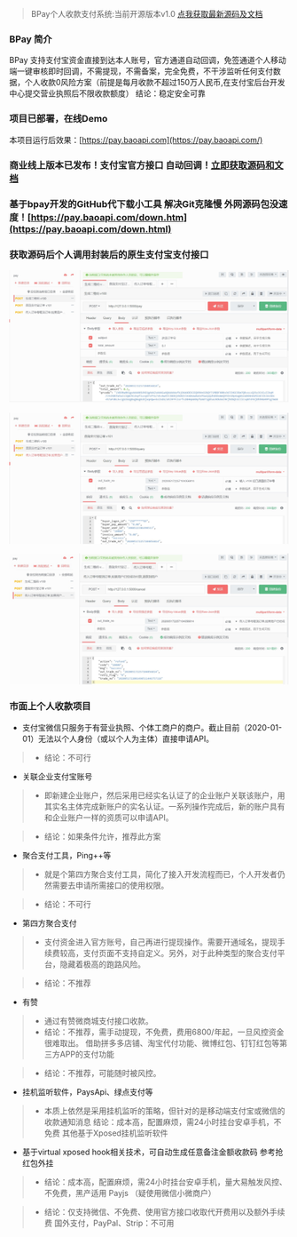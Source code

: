 > BPay个人收款支付系统:当前开源版本v1.0 [点我获取最新源码及文档](https://pay.baoapi.com/)

### BPay 简介

BPay
支持支付宝资金直接到达本人账号，官方通道自动回调，免签通道个人移动端一键审核即时回调，不需提现，不需备案，完全免费，不干涉监听任何支付数据，个人收款0风险方案（前提是每月收款不超过150万人民币,在支付宝后台开发中心提交营业执照后不限收款额度）
结论：稳定安全可靠

### 项目已部署，在线Demo
本项目运行后效果：[https://pay.baoapi.com](https://pay.baoapi.com/)

### 商业线上版本已发布！支付宝官方接口 自动回调！[立即获取源码和文档](https://pay.baoapi.com/)

### 基于bpay开发的GitHub代下载小工具 解决Git克隆慢 外网源码包没速度！[https://pay.baoapi.com/down.htm](https://pay.baoapi.com/down.html)


### 获取源码后个人调用封装后的原生支付宝支付接口
![img](img/img0517232006.jpeg)

![img](img/img0517232017.jpeg)

![img](img/img0517232029.jpeg)

### 市面上个人收款项目
 * 支付宝微信只服务于有营业执照、个体工商户的商户。截止目前（2020-01-01）无法以个人身份（或以个人为主体）直接申请API。

> * 结论：不可行

 * 关联企业支付宝账号

> * 即新建企业账户，然后采用已经实名认证了的企业账户关联该账户，用其实名主体完成新账户的实名认证。一系列操作完成后，新的账户具有和企业账户一样的资质可以申请API。

> *  结论：如果条件允许，推荐此方案

 * 聚合支付工具，Ping++等

> * 就是个第四方聚合支付工具，简化了接入开发流程而已，个人开发者仍然需要去申请所需接口的使用权限。

> * 结论：不可行

 * 第四方聚合支付

> * 支付资金进入官方账号，自己再进行提现操作。需要开通域名，提现手续费较高，支付页面不支持自定义。另外，对于此种类型的聚合支付平台，隐藏着极高的跑路风险。

> * 结论：不推荐

 * 有赞

> * 通过有赞微商城支付接口收款。
> * 结论：不推荐，需手动提现，不免费，费用6800/年起，一旦风控资金很难取出。
借助拼多多店铺、淘宝代付功能、微博红包、钉钉红包等第三方APP的支付功能

> * 结论：不推荐，可能随时被风控。

 * 挂机监听软件，PaysApi、绿点支付等

> * 本质上依然是采用挂机监听的策略，但针对的是移动端支付宝或微信的收款通知消息
结论：成本高，配置麻烦，需24小时挂台安卓手机，不免费
其他基于Xposed挂机监听软件

 * 基于virtual xposed hook相关技术，可自动生成任意备注金额收款码 参考抢红包外挂
> * 结论：成本高，配置麻烦，需24小时挂台安卓手机，量大易触发风控、不免费，黑产适用
Payjs （疑使用微信小微商户）

> * 结论：仅支持微信、不免费、使用官方接口收取代开费用以及额外手续费
国外支付，PayPal、Strip：不可用
